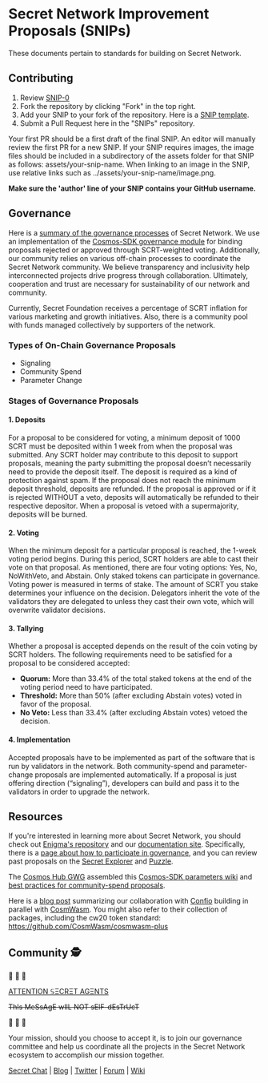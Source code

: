 # Secret Network Improvement Proposals (SNIPs)

These documents pertain to standards for building on Secret Network.

## Contributing

1. Review [SNIP-0](https://github.com/SecretFoundation/SNIPs/blob/master/SNIP-0.md)
2. Fork the repository by clicking "Fork" in the top right.
3. Add your SNIP to your fork of the repository. Here is a [SNIP template](https://github.com/SecretFoundation/SNIPs/blob/master/SNIP-template.md).
4. Submit a Pull Request here in the "SNIPs" repository.

Your first PR should be a first draft of the final SNIP. An editor will manually review the first PR for a new SNIP. If your SNIP requires images, the image files should be included in a subdirectory of the assets folder for that SNIP as follows: assets/your-snip-name. When linking to an image in the SNIP, use relative links such as ../assets/your-snip-name/image.png.

**Make sure the 'author' line of your SNIP contains your GitHub username.**

## Governance

Here is a [summary of the governance processes](https://blog.scrt.network/secret-network-governance) of Secret Network. We use an implementation of the [Cosmos-SDK governance module](https://docs.cosmos.network/master/modules/gov) for binding proposals rejected or approved through SCRT-weighted voting. Additionally, our community relies on various off-chain processes to coordinate the Secret Network community. We believe transparency and inclusivity help interconnected projects drive progress through collaboration. Ultimately, cooperation and trust are necessary for sustainability of our network and community.

Currently, Secret Foundation receives a percentage of SCRT inflation for various marketing and growth initiatives. Also, there is a community pool with funds managed collectively by supporters of the network.

### Types of On-Chain Governance Proposals

* Signaling
* Community Spend
* Parameter Change

### Stages of Governance Proposals

#### 1. Deposits

For a proposal to be considered for voting, a minimum deposit of 1000 SCRT must be deposited within 1 week from when the proposal was submitted. Any SCRT holder may contribute to this deposit to support proposals, meaning the party submitting the proposal doesn’t necessarily need to provide the deposit itself. The deposit is required as a kind of protection against spam. If the proposal does not reach the minimum deposit threshold, deposits are refunded. If the proposal is approved or if it is rejected WITHOUT a veto, deposits will automatically be refunded to their respective depositor. When a proposal is vetoed with a supermajority, deposits will be burned.

#### 2. Voting

When the minimum deposit for a particular proposal is reached, the 1-week voting period begins. During this period, SCRT holders are able to cast their vote on that proposal. As mentioned, there are four voting options: Yes, No, NoWithVeto, and Abstain. Only staked tokens can participate in governance. Voting power is measured in terms of stake. The amount of SCRT you stake determines your influence on the decision. Delegators inherit the vote of the validators they are delegated to unless they cast their own vote, which will overwrite validator decisions.

#### 3. Tallying

Whether a proposal is accepted depends on the result of the coin voting by SCRT holders. The following requirements need to be satisfied for a proposal to be considered accepted:

* **Quorum:** More than 33.4% of the total staked tokens at the end of the voting period need to have participated.
* **Threshold:** More than 50% (after excluding Abstain votes) voted in favor of the proposal.
* **No Veto:** Less than 33.4% (after excluding Abstain votes) vetoed the decision.

#### 4. Implementation

Accepted proposals have to be implemented as part of the software that is run by validators in the network. Both community-spend and parameter-change proposals are implemented automatically. If a proposal is just offering direction (“signaling”), developers can build and pass it to the validators in order to upgrade the network.

## Resources

If you're interested in learning more about Secret Network, you should check out [Enigma's repository](https://github.com/enigmampc/SecretNetwork) and our [documentation site](https://build.scrt.network). Specifically, there is a [page about how to participate in governance](https://build.scrt.network/protocol/governance.html), and you can review past proposals on the [Secret Explorer](https://explorer.cashmaney.com/proposals) and [Puzzle](https://puzzle.report/secret/chains/secret-2/governance).

The [Cosmos Hub GWG](https://github.com/gavinly/CosmosGWG) assembled this [Cosmos-SDK parameters wiki](https://github.com/gavinly/CosmosParametersWiki) and [best practices for community-spend proposals](https://github.com/gavinly/CosmosCommunitySpend).

Here is a [blog post](https://blog.scrt.network/secretwasm-decentralized-private-computation) summarizing our collaboration with [Confio](https://confio.tech) building in parallel with [CosmWasm](https://www.cosmwasm.com). You might also refer to their collection of packages, including the cw20 token standard:
https://github.com/CosmWasm/cosmwasm-plus

## Community 🕵️

🚨 🚨 🚨

[ATTENTION 𝕊ΞCRΞT AGΞNTS](https://blog.scrt.network/secret-committees-empowering-secret-agents)

~~ThIs MeSsAgE wIlL NOT sElF-dEsTrUcT~~

🤫 🤫 🤫

Your mission, should you choose to accept it, is to join our governance committee and help us coordinate all the projects in the Secret Network ecosystem to accomplish our mission together.

[Secret Chat](https://go.rocket.chat/invite?host=chat.scrt.network&path=invite%2FXqY6pa) | [Blog](https://blog.scrt.network) | [Twitter](https://twitter.com/SecretNetwork) | [Forum](https://forum.scrt.network) | [Wiki](https://learn.scrt.network)
